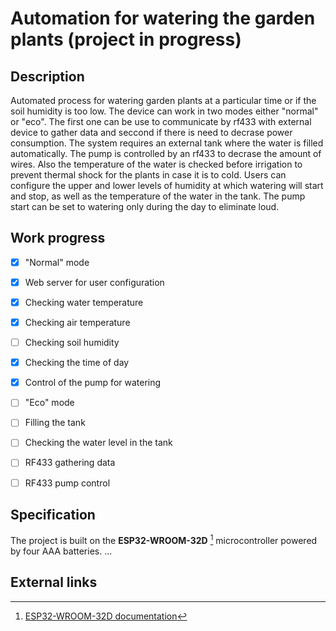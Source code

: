 # Automation for watering the garden plants (project in progress)

## Description
Automated process for watering garden plants at a particular time or if the soil humidity is too low. The device can work in two modes either "normal" or "eco". The first one can be use to communicate by rf433 with external device to gather data and seccond if there is need to decrase power consumption.
The system requires an external tank where the water is filled automatically. The pump is controlled by an rf433 to decrase the amount of wires. Also the temperature of the water is checked before irrigation to prevent thermal shock for the plants in case it is to cold.
Users can configure the upper and lower levels of humidity at which watering will start and stop, as well as the temperature of the water in the tank. The pump start can be set to watering only during the day to eliminate loud.


## Work progress
- [x] "Normal" mode
- [x] Web server for user configuration
- [x] Checking water temperature
- [x] Checking air temperature
- [ ] Checking soil humidity
- [x] Checking the time of day
- [x] Control of the pump for watering
- [ ] "Eco" mode
- [ ] Filling the tank
- [ ] Checking the water level in the tank
- [ ] RF433 gathering data
- [ ] RF433 pump control


## Specification
The project is built on the **ESP32-WROOM-32D** [^1] microcontroller powered by four AAA batteries.
...


## External links
[^1]:[ESP32-WROOM-32D documentation](https://www.espressif.com/sites/default/files/documentation/esp32-wroom-32d_esp32-wroom-32u_datasheet_en.pdf)

